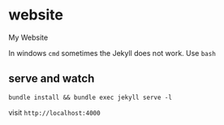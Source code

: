 # website
My Website


In windows `cmd` sometimes the Jekyll does not work. Use `bash`


## serve and watch
`
bundle install && bundle exec jekyll serve -l
`

visit `http://localhost:4000`